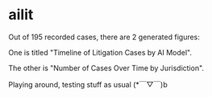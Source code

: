 # ailit
Out of 195 recorded cases, there are 2 generated figures:

One is titled "Timeline of Litigation Cases by AI Model".

The other is "Number of Cases Over Time by Jurisdiction".

Playing around, testing stuff as usual 	(*￣▽￣)b
